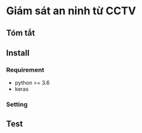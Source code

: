 # Giám sát an ninh từ CCTV

## Tóm tắt

## Install

### Requirement
- python >= 3.6
- keras

### Setting

## Test



